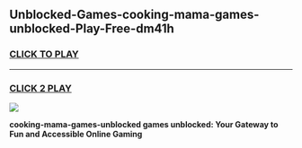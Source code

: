 
## Unblocked-Games-cooking-mama-games-unblocked-Play-Free-dm41h
<h3>
<a href="https://premium76.site?title=cooking-mama-games-unblocked&ref=09A">CLICK TO PLAY</a></h3>
<hr>

<h3>
<a href="https://premium76.site?title=cooking-mama-games-unblocked&ref=09A">CLICK 2 PLAY</a>
  
</h3>

<a href="https://premium76.site?title=cooking-mama-games-unblocked&ref=09A"><img src="https://clearcache.store/games.png"></a>


**cooking-mama-games-unblocked games unblocked: Your Gateway to Fun and Accessible Online Gaming**
